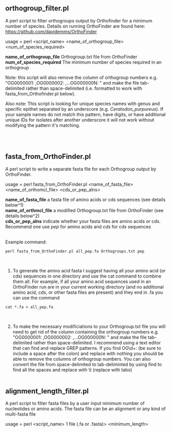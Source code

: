## orthogroup_filter.pl

A perl script to filter orthogroups output by Orthofinder for a minimum number of species. Details on running OrthoFinder are found here: https://github.com/davidemms/OrthoFinder

usage = perl <script_name> <name_of_orthogroup_file> <num_of_species_required>

**name_of_orthogroup_file**   Orthogroup.txt file from OrthoFinder<br>
**num_of_species_required**   The minimum number of species required in an orthogroup
<br>

Note: this script will also remove the column of orthogroup numbers e.g. "OG0000001: ,OG0000002: ,...OG000000N: " and make the file tab-delimited rather than space-delimited (i.e. formatted to work with fasta_from_Orthofinder.pl below).

Also note: This script is looking for unique species names with genus and specific epithet separated by an underscore (e.g. *Ceratodon_purpureus*). If your sample names do not match this pattern, have digits, or have additional unique IDs for isolates after another underscore it will not work without modifying the pattern it's matching. 

<br><br>

## fasta_from_OrthoFinder.pl

A perl script to write a separate fasta file for each Orthogroup output by OrthoFinder. 

usage = perl fasta_from_OrthoFinder.pl <name_of_fasta_file> <name_of_orthomcl_file> <cds_or_pep_alns>

**name_of_fasta_file**		a fasta file of amino acids or cds sequences (see details below^1)<br>
**name_of_orthmcl_file**		a modified Orthogroup.txt file from OrthoFinder (see details below^2)<br>
**cds_or_pep_alns**		indicate whether your fasta files are amino acids or cds. Recommend one use *pep* for amino acids and *cds* for cds sequences<br>
<br>

Example command:

```{r}
perl fasta_from_OrthoFinder.pl all_pep.fa Orthogroups.txt pep
```
<br>

1. To generate the amino acid fasta I suggest having all your amino acid (or cds) sequences in one directory and use the cat command to combine them all. For example, if all your amino acid sequences used in an OrthoFinder run are in your current working directory (and no additional amino acid, cds, or other fasta files are present) and they end in .fa you can use the command

```{r}
cat *.fa > all_pep.fa
```
<br>

2. To make the necessary modificiations to your Orthogroup.txt file you will need to get rid of the column containing the orthogroup numbers e.g. "OG0000001: ,OG0000002: ,...OG000000N: " and make the file tab-delimited rather than space-delimited. I recommend using a text editor that can find and replace GREP patterns. If you find OG\d+:  (be sure to include a space after the colon) and replace with nothing you should be able to remove the columns of orthogroup numbers. You can also convert the file from space-delimited to tab-deliminted by using find to find all the spaces and replace with \t (replace with tabs) 
<br><br>


## alignment_length_filter.pl

A perl script to filter fasta files by a user input minimum number of nucleotides or amino acids. The fasta file can be an alignment or any kind of multi-fasta file

usage = perl <script_name> <file name or file extension for >1 file (.fa or .fasta)> <minimum_length>
<br><br>
